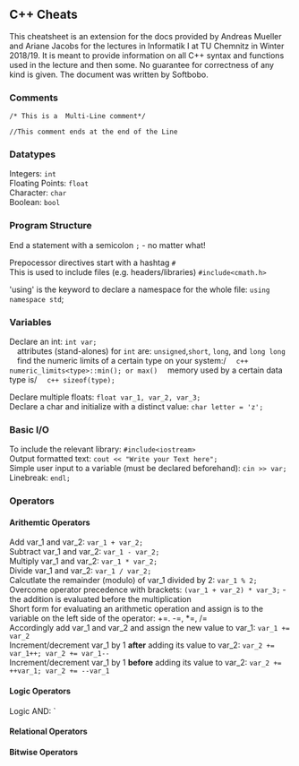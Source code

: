 ## C++ Cheats

This cheatsheet is an extension for the docs provided by Andreas Mueller and Ariane Jacobs for the lectures in Informatik I at TU Chemnitz in Winter 2018/19. It is meant to provide information on all C++ syntax and functions used in the lecture and then some. No guarantee for correctness of any kind is given. The document was written by Softbobo.

### Comments

` /* This is a 
Multi-Line comment*/ `

`//This comment ends at the end of the Line`
### Datatypes

Integers: `int`\
Floating Points: `float`\
Character: `char`\
Boolean: `bool`
### Program Structure

End a statement with a semicolon `;` - no matter what!

Prepocessor directives start with a hashtag `#`\
This is used to include files (e.g. headers/libraries) `#include<cmath.h>`

'using' is the keyword to declare a namespace for the whole file: `using namespace std`;

### Variables

Declare an int: `int var;` \
&ensp;&ensp;attributes (stand-alones) for `int` are: `unsigned`,`short`, `long`, and `long long`\
&ensp;&ensp;find the numeric limits of a certain type on your system:/
&ensp;&ensp;```c++
numeric_limits<type>::min(); or max()``` 
&ensp;&ensp;memory used by a certain data type is/
&ensp;&ensp;```c++ sizeof(type);```

Declare multiple floats: `float var_1, var_2, var_3;` \
Declare a char and initialize with a distinct value: `char letter = 'z';`

### Basic I/O

To include the relevant library: `#include<iostream>`\
Output formatted text: `cout << "Write your Text here";`\
Simple user input to a variable (must be declared beforehand): `cin >> var;`\
Linebreak: `endl;`

### Operators

#### Arithemtic Operators
Add var_1 and var_2: `var_1 + var_2;`\
Subtract var_1 and var_2: `var_1 - var_2;`\
Multiply var_1 and var_2: `var_1 * var_2;`\
Divide var_1 and var_2: `var_1 / var_2;`\
Calcutlate the remainder (modulo) of var_1 divided by 2: `var_1 % 2;`\
Overcome operator precedence with brackets: `(var_1 + var_2) * var_3;` - the addition is evaluated before the multiplication\
Short form for evaluating an arithmetic operation and assign is to the variable on the left side of the operator: +=. -=, *=, /=\
Accordingly add var_1 and var_2 and assign the new value to var_1: `var_1 += var_2`\
Increment/decrement var_1 by 1 __after__ adding its value to var_2: `var_2 += var_1++; var_2 += var_1--`\
Increment/decrement var_1 by 1 __before__ adding its value to var_2: `var_2 += ++var_1; var_2 += --var_1`
 
#### Logic Operators

Logic AND: `

#### Relational Operators

#### Bitwise Operators


